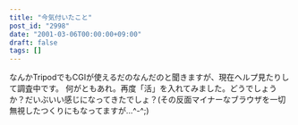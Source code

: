 ```yaml
---
title: "今気付いたこと"
post_id: "2998"
date: "2001-03-06T00:00:00+09:00"
draft: false
tags: []
---
```



なんかTripodでもCGIが使えるだのなんだのと聞きますが、現在ヘルプ見たりして調査中です。 何がともあれ。再度「活」を入れてみました。どうでしょうか？だいぶいい感じになってきたでしょ？(その反面マイナーなブラウザを一切無視したつくりにもなってますが…^-^;)
